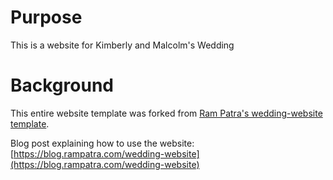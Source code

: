 # Purpose
This is a website for Kimberly and Malcolm's Wedding

# Background
This entire website template was forked from [Ram Patra's wedding-website template](https://github.com/rampatra/wedding-website).

Blog post explaining how to use the website: [https://blog.rampatra.com/wedding-website](https://blog.rampatra.com/wedding-website)
